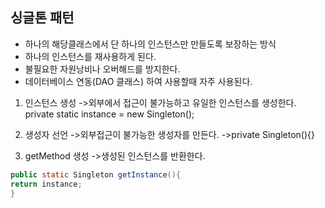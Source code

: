 

## 싱글톤 패턴
- 하나의 해당클래스에서 단 하나의 인스턴스만 만들도록 보장하는 방식
- 하나의 인스턴스를 재사용하게 된다.
- 불필요한 자원낭비나 오버해드를 방지한다.
- 데이터베이스 연동(DAO 클래스) 하여 사용할때 자주 사용된다.

1. 인스턴스 생성
	->외부에서 접근이 불가능하고 유일한 인스턴스를 생성한다.
	private static instance = new Singleton();

2. 생성자 선언
	->외부접근이 불가능한 생성자를 만든다.
	->private Singleton(){}

3. getMethod 생성
	->생성된 인스턴스를 반환한다.
~~~ java
public static Singleton getInstance(){
return instance;
}
~~~

